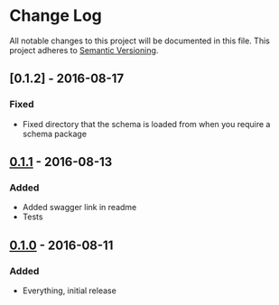 # Change Log
All notable changes to this project will be documented in this file.
This project adheres to [Semantic Versioning](http://semver.org/).

## [0.1.2] - 2016-08-17
### Fixed

- Fixed directory that the schema is loaded from when you require a
  schema package

## [0.1.1] - 2016-08-13
### Added

- Added swagger link in readme
- Tests

## [0.1.0] - 2016-08-11
### Added

- Everything, initial release

[0.1.1]: https://github.com/PurpleBooth/jane-open-api-autogenerate/compare/v0.1.0...v0.1.1
[0.1.0]: https://github.com/PurpleBooth/jane-open-api-autogenerate/commit/0d8dbdc2590bc033adc9dd5cdb474c87c913204e
